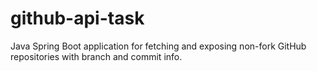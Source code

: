 # github-api-task
Java Spring Boot application for fetching and exposing non-fork GitHub repositories with branch and commit info.
